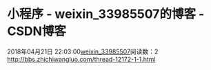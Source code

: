 # 小程序 - weixin_33985507的博客 - CSDN博客
2018年04月21日 22:03:00[weixin_33985507](https://me.csdn.net/weixin_33985507)阅读数：2
http://bbs.zhichiwangluo.com/thread-12172-1-1.html
